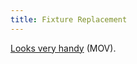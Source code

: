 ```yaml
---
title: Fixture Replacement
---
```


[Looks very handy](http://railsnewbie.com/files/fixture_replacement_demo.mov) (MOV).
